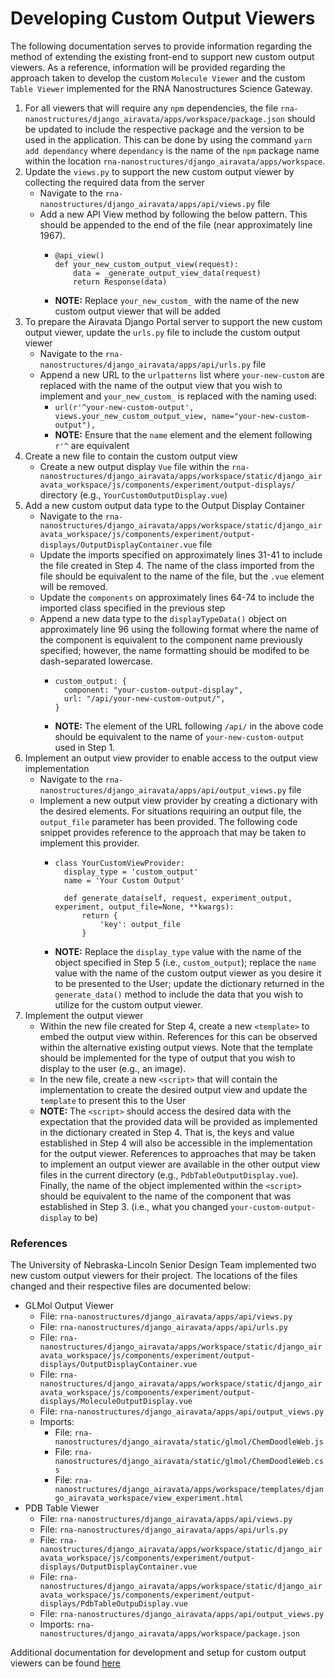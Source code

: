 # Developing Custom Output Viewers
The following documentation serves to provide information regarding the method of extending the existing front-end to support new custom output viewers. As a reference, information will be provided regarding the approach taken to develop the custom `Molecule Viewer` and the custom `Table Viewer` implemented for the RNA Nanostructures Science Gateway.

1. For all viewers that will require any `npm` dependencies, the file `rna-nanostructures/django_airavata/apps/workspace/package.json` should be updated to include the respective package and the version to be used in the application. This can be done by using the command `yarn add dependancy` where `dependancy` is the name of the `npm` package name within the location `rna-nanostructures/django_airavata/apps/workspace`.
2. Update the `views.py` to support the new custom output viewer by collecting the required data from the server
    * Navigate to the `rna-nanostructures/django_airavata/apps/api/views.py` file
    * Add a new API View method by following the below pattern. This should be appended to the end of the file (near approximately line 1967).
        * ```
          @api_view()
          def your_new_custom_output_view(request):
              data = _generate_output_view_data(request)
              return Response(data)
          ```
        * **NOTE:** Replace `your_new_custom_` with the name of the new custom output viewer that will be added
3. To prepare the Airavata Django Portal server to support the new custom output viewer, update the `urls.py` file to include the custom output viewer
    * Navigate to the `rna-nanostructures/django_airavata/apps/api/urls.py` file
    * Append a new URL to the `urlpatterns` list where `your-new-custom` are replaced with the name of the output view that you wish to implement and `your_new_custom_` is replaced with the naming used:
        * `url(r'^your-new-custom-output', views.your_new_custom_output_view, name="your-new-custom-output"),`
        * **NOTE:** Ensure that the `name` element and the element following `r'^` are equivalent
4. Create a new file to contain the custom output view
    * Create a new output display `Vue` file within the `rna-nanostructures/django_airavata/apps/workspace/static/django_airavata_workspace/js/components/experiment/output-displays/` directory (e.g., `YourCustomOutputDisplay.vue`)
5. Add a new custom output data type to the Output Display Container
    * Navigate to the `rna-nanostructures/django_airavata/apps/workspace/static/django_airavata_workspace/js/components/experiment/output-displays/OutputDisplayContainer.vue` file
    * Update the imports specified on approximately lines 31-41 to include the file created in Step 4. The name of the class imported from the file should be equivalent to the name of the file, but the `.vue` element will be removed.
    * Update the `components` on approximately lines 64-74 to include the imported class specified in the previous step
    * Append a new data type to the `displayTypeData()` object on approximately line 96 using the following format where the name of the component is equivalent to the component name previously specified; however, the name formatting should be modifed to be dash-separated lowercase.
        * ```
          custom_output: {
            component: "your-custom-output-display",
            url: "/api/your-new-custom-output/",
          }
        * **NOTE:** The element of the URL following `/api/` in the above code should be equivalent to the name of `your-new-custom-output` used in Step 1.
6. Implement an output view provider to enable access to the output view implementation
    * Navigate to the `rna-nanostructures/django_airavata/apps/api/output_views.py` file
    * Implement a new output view provider by creating a dictionary with the desired elements. For situations requiring an output file, the `output_file` parameter has been provided. The following code snippet provides reference to the approach that may be taken to implement this provider.
        * ```
          class YourCustomViewProvider:
            display_type = 'custom_output'
            name = 'Your Custom Output'

            def generate_data(self, request, experiment_output, experiment, output_file=None, **kwargs):
                return {
                    'key': output_file
                }
        * **NOTE:** Replace the `display_type` value with the name of the object specified in Step 5 (i.e., `custom_output`); replace the `name` value with the name of the custom output viewer as you desire it to be presented to the User; update the dictionary returned in the `generate_data()` method to include the data that you wish to utilize for the custom output viewer.
7. Implement the output viewer
    * Within the new file created for Step 4, create a new `<template>` to embed the output view within. References for this can be observed within the alternative existing output views. Note that the template should be implemented for the type of output that you wish to display to the user (e.g., an image).
    * In the new file, create a new `<script>` that will contain the implementation to create the desired output view and update the `template` to present this to the User
    * **NOTE:** The `<script>` should access the desired data with the expectation that the provided data will be provided as implemented in the dictionary created in Step 4. That is, the keys and value established in Step 4 will also be accessible in the implementation for the output viewer. References to approaches that may be taken to implement an output viewer are available in the other output view files in the current directory (e.g., `PdbTableOutputDisplay.vue`). Finally, the name of the object implemented within the `<script>` should be equivalent to the name of the component that was established in Step 3. (i.e., what you changed `your-custom-output-display` to be)

### References
The University of Nebraska-Lincoln Senior Design Team implemented two new custom output viewers for their project. The locations of the files changed and their respective files are documented below:
* GLMol Output Viewer
    * File: `rna-nanostructures/django_airavata/apps/api/views.py`
    * File: `rna-nanostructures/django_airavata/apps/api/urls.py` 
    * File: `rna-nanostructures/django_airavata/apps/workspace/static/django_airavata_workspace/js/components/experiment/output-displays/OutputDisplayContainer.vue` 
    * File: `rna-nanostructures/django_airavata/apps/workspace/static/django_airavata_workspace/js/components/experiment/output-displays/MoleculeOutputDisplay.vue`
    * File: `rna-nanostructures/django_airavata/apps/api/output_views.py`
    * Imports: 
        * File: `rna-nanostructures/django_airavata/static/glmol/ChemDoodleWeb.js`
        * File: `rna-nanostructures/django_airavata/static/glmol/ChemDoodleWeb.css`
        * File: `rna-nanostructures/django_airavata/apps/workspace/templates/django_airavata_workspace/view_experiment.html`
* PDB Table Viewer
    * File: `rna-nanostructures/django_airavata/apps/api/views.py`
    * File: `rna-nanostructures/django_airavata/apps/api/urls.py` 
    * File: `rna-nanostructures/django_airavata/apps/workspace/static/django_airavata_workspace/js/components/experiment/output-displays/OutputDisplayContainer.vue` 
    * File: `rna-nanostructures/django_airavata/apps/workspace/static/django_airavata_workspace/js/components/experiment/output-displays/PdbTableOutpuDisplay.vue`
    * File: `rna-nanostructures/django_airavata/apps/api/output_views.py`
    * Imports: `rna-nanostructures/django_airavata/apps/workspace/package.json`

Additional documentation for development and setup for custom output viewers can be found [here](https://github.com/cseseniordesign/rna-nanostructures/blob/master/docs/dev/custom_output_view_provider.md)
